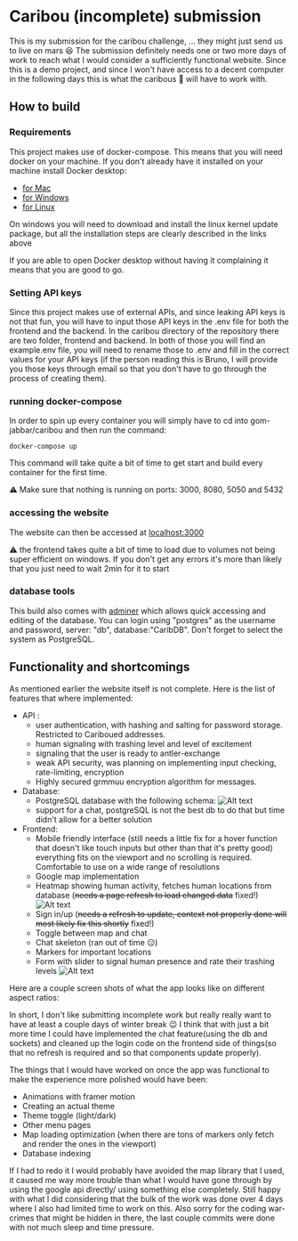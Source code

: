 # Caribou (incomplete) submission
This is my submission for the caribou challenge, ... they might just send us to live on mars :laughing:
The submission definitely needs one or two more days of work to reach what I would consider a sufficiently functional website. Since this is a demo project, and since I won't  have access to a decent computer in the following days this is what the caribous :deer: will have to work with.

## How to build
### Requirements
This project makes use of docker-compose. This means that you will need docker on your machine.
If you don't already have it installed on your machine install Docker desktop:
* [for Mac](https://docs.docker.com/desktop/mac/install/)
* [for Windows](https://docs.docker.com/desktop/windows/install/)
* [for Linux](https://docs.docker.com/compose/install/) 

On windows you will need to download and install the linux kernel update package, but all the installation steps are clearly described in the links above

If you are able to open Docker desktop without having it complaining it means that you are good to go.
### Setting API keys
Since this project makes use of external APIs, and since leaking API keys is not that fun, you will have to input those API keys in the .env file for both the frontend and the backend.
In the caribou directory of the repository there are two folder, frontend and backend. In both of those you will find an example.env file, you will need to rename those to .env and fill in the correct values for your API keys (if the person reading this is Bruno, I will provide you those keys through email so that you don't have to go through the process of creating them).
### running docker-compose
In order to spin up every container you will simply have to cd into gom-jabbar/caribou and then run the command:

    docker-compose up
This command will take quite  a bit of time to get start and build every container for the first time.

:warning: Make sure that nothing is running on ports: 3000, 8080, 5050 and 5432

### accessing the website
The website can then be accessed at [localhost:3000](http://localhost:3000/)

:warning: the frontend takes quite a bit of time to load due to volumes not being super efficient on windows. If you don't  get any errors it's more than likely that you just need to wait 2min for it to start
### database tools
This build also comes with [adminer](http://localhost:8080/) which allows quick accessing and editing of the database. You can login using "postgres" as the username and password, server: "db", database:"CaribDB". Don't forget to select the system as PostgreSQL.
## Functionality and shortcomings
As mentioned earlier the website itself is not complete. Here is the list of features that where implemented:
* API : 
	 * user authentication, with hashing and salting for password storage. Restricted to Cariboued addresses.
	 * human signaling with trashing level and level of excitement
	 * signaling that the user is ready to antler-exchange
	 * weak API security, was planning on implementing input checking, rate-limiting, encryption
	 * Highly secured grmmuu encryption algorithm for messages.
* Database:
	* PostgreSQL database with the following schema: 
	![Alt text](/img/Shema.png?raw=true "Schema")
	*  support for a chat, postgreSQL is not the best db to do that but time didn't  allow for a better solution
* Frontend:
	* Mobile friendly interface (still needs a little fix for a hover function that doesn't like touch inputs but other than that it's  pretty good) everything fits on the viewport and no scrolling is required. Comfortable to use on a wide range of resolutions
	* Google map  implementation
	* Heatmap showing human activity, fetches human locations from database (~~needs a page refresh to load changed data~~ fixed!)
  ![Alt text](/img/Heatmap.png?raw=true "heatmap")
	* Sign in/up (~~needs a refresh to update, context not properly done will most likely fix this shortly~~ fixed!)
	* Toggle between map and chat
	*  Chat skeleton (ran out of time :expressionless:)
	*  Markers for important locations
	*  Form with slider to signal human presence and rate their trashing levels
  ![Alt text](/img/SignalHuman.png?raw=true "signal human prompt")


Here are a couple screen shots of what the app looks like on different aspect ratios:




In short, I don't like submitting incomplete work but really really want to have at least a couple days of winter break :wink:
I think that with just a bit more time I could have implemented the chat feature(using the db and sockets) and cleaned up the login code on the frontend side of things(so that no refresh is required and so that components update properly).

The things that I would have worked on once the app was functional to make the experience more polished would have been:
* Animations with framer motion
* Creating an actual theme
* Theme toggle (light/dark)
* Other menu pages
* Map loading optimization (when there are tons of markers only fetch and render the ones in the viewport)
* Database indexing

If I had to redo it I would probably have avoided the map library that I used, it caused me way more trouble than what I would have gone through by using the google api directly/ using something else completely.
Still happy with what I did considering that the bulk of the work was done over 4 days where I also had limited time to work on this.
Also sorry for the coding  war-crimes that might be hidden in there, the last couple commits were done with not much sleep and time pressure.